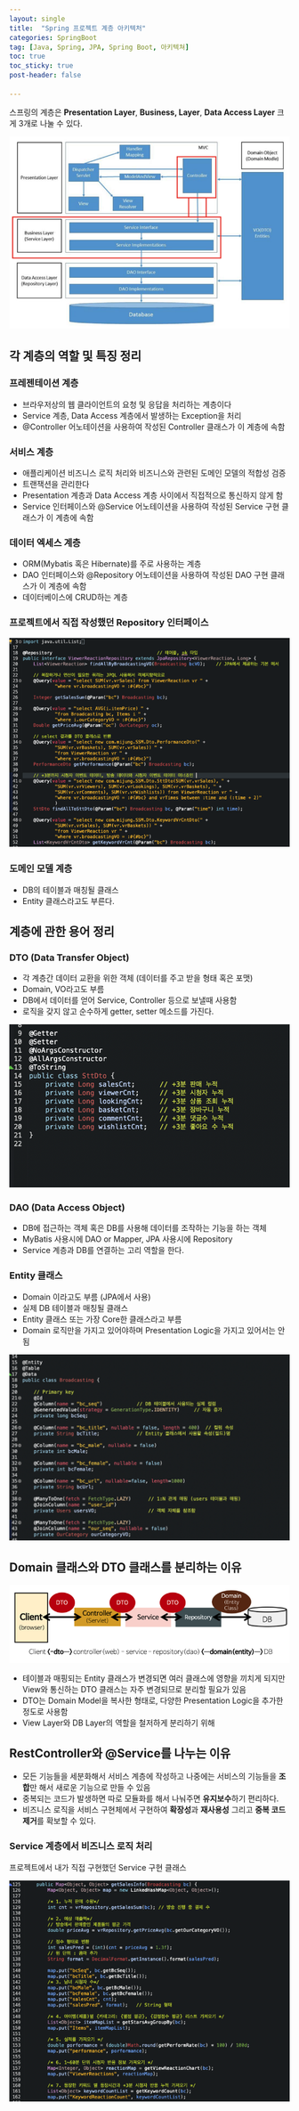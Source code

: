 ```yaml
---
layout: single
title:  "Spring 프로젝트 계층 아키텍처"
categories: SpringBoot
tag: [Java, Spring, JPA, Spring Boot, 아키텍쳐]
toc: true
toc_sticky: true
post-header: false

---
```


<head>
  <style>
    table.dataframe {
      white-space: normal;
      width: 100%;
      height: 240px;
      display: block;
      overflow: auto;
      font-family: Arial, sans-serif;
      font-size: 0.9rem;
      line-height: 20px;
      text-align: center;
      border: 0px !important;
    }

    table.dataframe th {
      text-align: center;
      font-weight: bold;
      padding: 8px;
    }

    table.dataframe td {
      text-align: center;
      padding: 8px;
    }

    table.dataframe tr:hover {
      background: #b8d1f3; 
    }

    .output_prompt {
      overflow: auto;
      font-size: 0.9rem;
      line-height: 1.45;
      border-radius: 0.3rem;
      -webkit-overflow-scrolling: touch;
      padding: 0.8rem;
      margin-top: 0;
      margin-bottom: 15px;
      font: 1rem Consolas, "Liberation Mono", Menlo, Courier, monospace;
      color: $code-text-color;
      border: solid 1px $border-color;
      border-radius: 0.3rem;
      word-break: normal;
      white-space: pre;
    }

  .dataframe tbody tr th:only-of-type {
      vertical-align: middle;
  }

  .dataframe tbody tr th {
      vertical-align: top;
  }

  .dataframe thead th {
      text-align: center !important;
      padding: 8px;
  }

  .page__content p {
      margin: 0 0 0px !important;
  }

  .page__content p > strong {
    font-size: 0.8rem !important;
  }

  </style>
</head>


스프링의 계층은 **Presentation Layer**, **Business, Layer**, **Data Access Layer** 크게 3개로 나눌 수 있다.

![01.png](/assets/images/springboot08/01.png)

## 각 계층의 역할 및 특징 정리

### 프레젠테이션 계층

- 브라우저상의 웹 클라이언트의 요청 및 응답을 처리하는 계층이다
- Service 계층, Data Access 계층에서 발생하는 Exception을 처리
- @Controller 어노테이션을 사용하여 작성된 Controller 클래스가 이 계층에 속함

### 서비스 계층

- 애플리케이션 비즈니스 로직 처리와 비즈니스와 관련된 도메인 모델의 적합성 검증
- 트랜잭션을 관리한다
- Presentation 계층과 Data Access 계층 사이에서 직접적으로 통신하지 않게 함
- Service 인터페이스와 @Service 어노테이션을 사용하여 작성된 Service 구현 클래스가 이 계층에 속함

### 데이터 엑세스 계층

- ORM(Mybatis 혹은 Hibernate)를 주로 사용하는 계층
- DAO 인터페이스와 @Repository 어노테이션을 사용하여 작성된 DAO 구현 클래스가 이 계층에 속함
- 데이터베이스에 CRUD하는 계층

### 프로젝트에서 직접 작성했던 Repository 인터페이스

![02.png](/assets/images/springboot08/02.png)

### 도메인 모델 계층

- DB의 테이블과 매칭될 클래스
- Entity 클래스라고도 부른다.

## 계층에 관한 용어 정리

### DTO (Data Transfer Object)

- 각 계층간 데이터 교환을 위한 객체 (데이터를 주고 받을 형태 혹은 포맷)
- Domain, VO라고도 부름
- DB에서 데이터를 얻어 Service, Controller 등으로 보낼때 사용함
- 로직을 갖지 않고 순수하게 getter, setter 메소드를 가진다.

![03.png](/assets/images/springboot08/03.png)

### DAO (Data Access Object)

- DB에 접근하는 객체 혹은 DB를 사용해 데이터를 조작하는 기능을 하는 객체
- MyBatis 사용시에 DAO or Mapper, JPA 사용시에 Repository
- Service 계층과 DB를 연결하는 고리 역할을 한다.

### Entity 클래스

- Domain 이라고도 부름 (JPA에서 사용)
- 실제 DB 테이블과 매칭될 클래스
- Entity 클래스 또는 가장 Core한 클래스라고 부름
- Domain 로직만을 가지고 있어야하며 Presentation Logic을 가지고 있어서는 안됨

![04.png](/assets/images/springboot08/04.png)

## Domain 클래스와 DTO 클래스를 분리하는 이유

![05.png](/assets/images/springboot08/05.png)

- 테이블과 매핑되는 Entity 클래스가 변경되면 여러 클래스에 영향을 끼치게 되지만 View와 통신하는 DTO 클래스는 자주 변경되므로 분리할 필요가 있음
- DTO는 Domain Model을 복사한 형태로, 다양한 Presentation Logic을 추가한 정도로 사용함
- View Layer와 DB Layer의 역할을 철저하게 분리하기 위해

## RestController와 @Service를 나누는 이유

- 모든 기능들을 세분화해서 서비스 계층에 작성하고 나중에는 서비스의 기능들을 **조합**만 해서 새로운 기능으로 만들 수 있음
- 중복되는 코드가 발생하면 따로 모듈화를 해서 나눠주면 **유지보수**하기 편리하다.
- 비즈니스 로직을 서비스 구현체에서 구현하여 **확장성**과 **재사용성** 그리고 **중복 코드 제거**를 확보할 수 있다.

### Service 계층에서 비즈니스 로직 처리

프로젝트에서 내가 직접 구현했던 Service 구현 클래스

![06.png](/assets/images/springboot08/06.png)